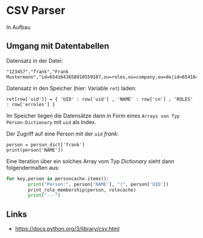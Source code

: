 # CSV Parser

In Aufbau

## Umgang mit Datentabellen

Datensatz in der Datei:

```csv
"123457","frank","Frank Mustermann","id=6541643658910559107,ou=roles,ou=company,ou=de|id=6541643658910559104,ou=roles,ou=company,ou=de"
```

Datensatz in den Speicher (hier: Variable `ret`) laden:

    ret[row['uid']] = { 'UID' : row['uid'] , 'NAME' : row['cn'] , 'ROLES' : row['erroles'] } 
  
Im Speicher liegen die Datensätze dann in Form eines `Arrays von Typ Person-Dictionary` mit `uid` als Index. 

Der Zugriff auf eine Person mit der `uid` *frank*:

    person = person_dict['frank']
    print(person['NAME'])

Eine Iteration über ein solches Array vom Typ *Dictionary* sieht dann folgendermaßen aus:
  
```py
for key,person in personcache.items():
        print("Person:", person['NAME'], "|", person['UID'])
        print_role_membership(person, rolecache)
        print("---")
```

## Links

- <https://docs.python.org/3/library/csv.html>
